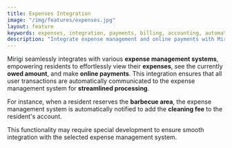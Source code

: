 ```yaml
---
title: Expenses Integration
image: "/img/features/expenses.jpg"
layout: feature
keywords: expenses, integration, payments, billing, accounting, automation
description: "Integrate expense management and online payments with Mirigi."
---
```


Mirigi seamlessly integrates with various **expense management systems**, empowering residents to effortlessly view their **expenses**, see the currently **owed amount**, and make **online payments**. This integration ensures that all user transactions are automatically communicated to the expense management system for **streamlined processing**.

For instance, when a resident reserves the **barbecue area**, the expense management system is automatically notified to add the **cleaning fee** to the resident's account. 

This functionality may require special development to ensure smooth integration with the selected expense management system.



